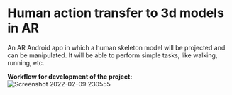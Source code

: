 # **Human action transfer to 3d models in AR**

An AR Android app in which a human skeleton model will be projected and can be manipulated. It will be able to perform simple tasks, like walking, running, etc.

**Workflow for development of the project:**
![Screenshot 2022-02-09 230555](https://user-images.githubusercontent.com/64301737/153257664-f1c212f8-4335-4d97-8cb2-3e9596a923d6.png)
